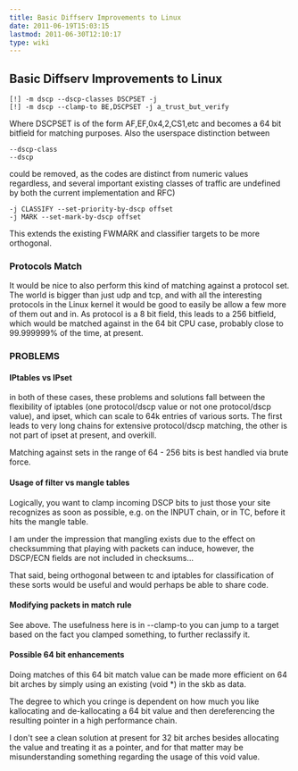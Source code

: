 ```yaml
---
title: Basic Diffserv Improvements to Linux
date: 2011-06-19T15:03:15
lastmod: 2011-06-30T12:10:17
type: wiki
---
```

Basic Diffserv Improvements to Linux
------------------------------------

    [!] -m dscp --dscp-classes DSCPSET -j 
    [!] -m dscp --clamp-to BE,DSCPSET -j a_trust_but_verify

Where DSCPSET is of the form AF,EF,0x4,2,CS1,etc and becomes a 64 bit
bitfield for matching purposes. Also the userspace distinction between

    --dscp-class
    --dscp

could be removed, as the codes are distinct from numeric values
regardless, and several important existing classes of traffic are
undefined by both the current implementation and RFC)

    -j CLASSIFY --set-priority-by-dscp offset
    -j MARK --set-mark-by-dscp offset

This extends the existing FWMARK and classifier targets to be more
orthogonal.

### Protocols Match

It would be nice to also perform this kind of matching against a
protocol set. The world is bigger than just udp and tcp, and with all
the interesting protocols in the Linux kernel it would be good to easily
be allow a few more of them out and in. As protocol is a 8 bit field,
this leads to a 256 bitfield, which would be matched against in the 64
bit CPU case, probably close to 99.999999% of the time, at present.

### PROBLEMS

#### IPtables vs IPset

in both of these cases, these problems and solutions fall between the
flexibility of iptables (one protocol/dscp value or not one
protocol/dscp value), and ipset, which can scale to 64k entries of
various sorts. The first leads to very long chains for extensive
protocol/dscp matching, the other is not part of ipset at present, and
overkill.

Matching against sets in the range of 64 - 256 bits is best handled via
brute force.

#### Usage of filter vs mangle tables

Logically, you want to clamp incoming DSCP bits to just those your site
recognizes as soon as possible, e.g. on the INPUT chain, or in TC,
before it hits the mangle table.

I am under the impression that mangling exists due to the effect on
checksumming that playing with packets can induce, however, the DSCP/ECN
fields are not included in checksums...

That said, being orthogonal between tc and iptables for classification
of these sorts would be useful and would perhaps be able to share code.

#### Modifying packets in match rule

See above. The usefulness here is in --clamp-to you can jump to a target
based on the fact you clamped something, to further reclassify it.

#### Possible 64 bit enhancements

Doing matches of this 64 bit match value can be made more efficient on
64 bit arches by simply using an existing (void \*) in the skb as data.

The degree to which you cringe is dependent on how much you like
kallocating and de-kallocating a 64 bit value and then dereferencing the
resulting pointer in a high performance chain.

I don't see a clean solution at present for 32 bit arches besides
allocating the value and treating it as a pointer, and for that matter
may be misunderstanding something regarding the usage of this void
value.
